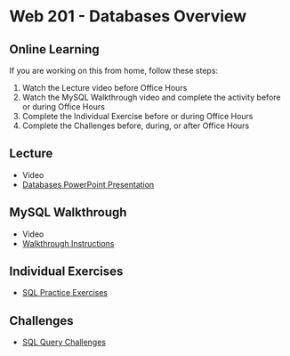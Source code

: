 # Web 201 - Databases Overview

## Online Learning
If you are working on this from home, follow these steps:

1. Watch the Lecture video before Office Hours
1. Watch the MySQL Walkthrough video and complete the activity before or during Office Hours
1. Complete the Individual Exercise before or during Office Hours
1. Complete the Challenges before, during, or after Office Hours

## Lecture
- Video
- <a href="DatabasesOverview.pptx" target="_blank">Databases PowerPoint Presentation</a>

## MySQL Walkthrough
- Video
- [Walkthrough Instructions](MySqlWorkbenchWalkthrough.md)

## Individual Exercises
- [SQL Practice Exercises](SqlPracticeExercises.md)

## Challenges
- [SQL Query Challenges](SqlQueryChallenges.md)